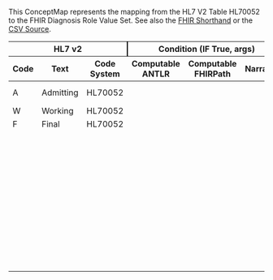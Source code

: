 
This ConceptMap represents the mapping from the HL7 V2 Table HL70052 to the FHIR Diagnosis Role Value Set. See also the <a href='https://github.com/HL7/v2-to-fhir/blob/master/tank/Table HL70052 to Diagnosis Role.fsh'>FHIR Shorthand</a> or the <a href='https://github.com/HL7/v2-to-fhir/blob/master/mappings/codesystems/HL7 Concept Map_ DiagnosisType - Sheet1.csv'>CSV Source</a>.
<table class='grid'><thead>
<tr><th colspan='3' style='border-right: 2px solid black;'>HL7 v2</th><th colspan='3' style='border-right: 2px solid black;'>Condition (IF True, args)</th><th colspan='4'>HL7 FHIR</th><th rowspan='2'>Comments</th></tr>
<tr><th>Code</th><th>Text</th><th>Code System</th><th>Computable ANTLR</th><th>Computable FHIRPath</th><th>Narrative</th><th>Code</th><th>Proposed Extension</th><th>Display</th><th>Code System</th></tr></thead>
<tbody>
<tr><td>A</td><td>Admitting</td><td style='border-right: 2px'>HL70052</td><td style='border-right: 2px'></td><td style='border-right: 2px'></td><td style='border-right: 2px'></td><td>AD</td><td style='border-right: 2px'></td><td>Admission Diagnosis</td><td><a href='http://terminology.hl7.org/CodeSystem/diagnosis-role'>http://terminology.hl7.org/CodeSystem/diagnosis-role</a></td><td style='border-right: 2px'></td></tr>
<tr><td>W</td><td>Working</td><td style='border-right: 2px'>HL70052</td><td style='border-right: 2px'></td><td style='border-right: 2px'></td><td style='border-right: 2px'></td><td style='border-right: 2px'></td><td style='border-right: 2px'></td><td style='border-right: 2px'></td><td style='border-right: 2px'></td><td style='border-right: 2px'></td></tr>
<tr><td>F</td><td>Final</td><td style='border-right: 2px'>HL70052</td><td style='border-right: 2px'></td><td style='border-right: 2px'></td><td style='border-right: 2px'></td><td style='border-right: 2px'></td><td style='border-right: 2px'></td><td style='border-right: 2px'></td><td style='border-right: 2px'></td><td style='border-right: 2px'></td></tr>
<tr><td style='border-right: 2px'></td><td style='border-right: 2px'></td><td style='border-right: 2px'></td><td style='border-right: 2px'></td><td style='border-right: 2px'></td><td style='border-right: 2px'></td><td>DD</td><td>Discharge diagnosis</td><td>Discharge diagnosis</td><td><a href='http://terminology.hl7.org/CodeSystem/diagnosis-role'>http://terminology.hl7.org/CodeSystem/diagnosis-role</a></td><td style='border-right: 2px'></td></tr>
<tr><td style='border-right: 2px'></td><td style='border-right: 2px'></td><td style='border-right: 2px'></td><td style='border-right: 2px'></td><td style='border-right: 2px'></td><td style='border-right: 2px'></td><td>CC</td><td>Chief complaint</td><td>Chief complaint</td><td><a href='http://terminology.hl7.org/CodeSystem/diagnosis-role'>http://terminology.hl7.org/CodeSystem/diagnosis-role</a></td><td style='border-right: 2px'></td></tr>
<tr><td style='border-right: 2px'></td><td style='border-right: 2px'></td><td style='border-right: 2px'></td><td style='border-right: 2px'></td><td style='border-right: 2px'></td><td style='border-right: 2px'></td><td>CM</td><td>Comorbidity diagnosis</td><td>Comorbidity diagnosis</td><td><a href='http://terminology.hl7.org/CodeSystem/diagnosis-role'>http://terminology.hl7.org/CodeSystem/diagnosis-role</a></td><td style='border-right: 2px'></td></tr>
<tr><td style='border-right: 2px'></td><td style='border-right: 2px'></td><td style='border-right: 2px'></td><td style='border-right: 2px'></td><td style='border-right: 2px'></td><td style='border-right: 2px'></td><td>pre-op</td><td>pre-op diagnosis</td><td>pre-op diagnosis</td><td><a href='http://terminology.hl7.org/CodeSystem/diagnosis-role'>http://terminology.hl7.org/CodeSystem/diagnosis-role</a></td><td style='border-right: 2px'></td></tr>
<tr><td style='border-right: 2px'></td><td style='border-right: 2px'></td><td style='border-right: 2px'></td><td style='border-right: 2px'></td><td style='border-right: 2px'></td><td style='border-right: 2px'></td><td>post-op</td><td>post-op diagnosis</td><td>post-op diagnosis</td><td><a href='http://terminology.hl7.org/CodeSystem/diagnosis-role'>http://terminology.hl7.org/CodeSystem/diagnosis-role</a></td><td style='border-right: 2px'></td></tr>
<tr><td style='border-right: 2px'></td><td style='border-right: 2px'></td><td style='border-right: 2px'></td><td style='border-right: 2px'></td><td style='border-right: 2px'></td><td style='border-right: 2px'></td><td>billing</td><td>Billing</td><td>Billing</td><td><a href='http://terminology.hl7.org/CodeSystem/diagnosis-role'>http://terminology.hl7.org/CodeSystem/diagnosis-role</a></td><td style='border-right: 2px'></td></tr>
</tbody></table>
